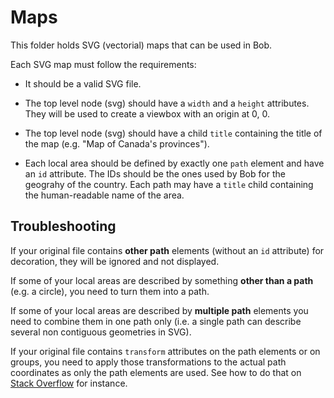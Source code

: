 # Maps

This folder holds SVG (vectorial) maps that can be used in Bob.

Each SVG map must follow the requirements:

 * It should be a valid SVG file.

 * The top level node (svg) should have a `width` and a `height` attributes. They will be used to
   create a viewbox with an origin at 0, 0.

 * The top level node (svg) should have a child `title` containing the title of the map (e.g. "Map
   of Canada's provinces").

 * Each local area should be defined by exactly one `path` element and have an `id` attribute. The
   IDs should be the ones used by Bob for the geograhy of the country. Each path may have a `title`
   child containing the human-readable name of the area.

## Troubleshooting

If your original file contains **other path** elements (without an `id` attribute) for decoration,
they will be ignored and not displayed.

If some of your local areas are described by something **other than a path** (e.g. a circle), you
need to turn them into a path.

If some of your local areas are described by **multiple path** elements you need to combine them in
one path only (i.e. a single path can describe several non contiguous geometries in SVG).

If your original file contains `transform` attributes on the path elements or on groups, you need
to apply those transformations to the actual path coordinates as only the path elements are used.
See how to do that on [Stack Overflow](https://stackoverflow.com/questions/13329125/removing-transforms-in-svg-files)
for instance.
